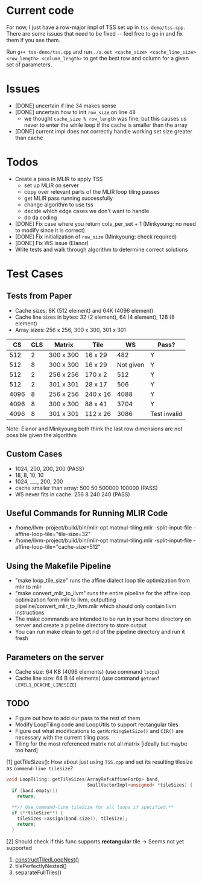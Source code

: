 # Current code

For now, I just have a row-major impl of TSS set up in `tss-demo/tss.cpp`. There are some issues that need to be fixed -- feel free to go in and fix them if you see them.

Run `g++ tss-demo/tss.cpp` and run `./a.out <cache_size> <cache_line_size> <row_length> <column_length>` to get the best row and column for a given set of parameters.

# Issues

- [DONE] uncertain if line 34 makes sense 
- [DONE] uncertain how to init `row_size` on line 48
    - we thought `cache_size % row_length` was fine, but this causes us never to enter the while loop if the cache is smaller than the array
- [DONE] current impl does not correctly handle working set size greater than cache

# Todos
- Create a pass in MLIR to apply TSS 
    - set up MLIR on server
    - copy over relevant parts of the MLIR loop tiling passes
    - get MLIR pass running successfully
    - change algorithm to use tss
    - decide which edge cases we don't want to handle  
    - do da coding
- [DONE] Fix case where you return cols_per_set + 1 (Minkyoung: no need to modify since it is correct)
- [DONE] Fix initialization of `row_size` (Minkyoung: check required)
- [DONE] Fix WS issue (Elanor)
- Write tests and walk through algorithm to determine correct solutions

# Test Cases
## Tests from Paper
- Cache sizes: 8K (512 element) and 64K (4096 element)
- Cache line sizes in bytes: 32 (2 element), 64 (4 element), 128 (8 element)
- Array sizes: 256 x 256, 300 x 300, 301 x 301

| CS  | CLS | Matrix    | Tile    | WS  | Pass? |
|-----|-----|-----------|---------|-----|-------|
| 512 | 2   | 300 x 300 | 16 x 29 | 482 | Y |
| 512 | 8   | 300 x 300 | 16 x 29 | Not given | Y | 
| 512 | 2   | 256 x 256 | 170 x 2 | 512 | Y |
| 512 | 2   | 301 x 301 | 28 x 17 | 506 | Y |
| 4096 | 8   | 256 x 256 | 240 x 16 | 4088 | Y |
| 4096 | 8   | 300 x 300 | 88 x 41 | 3704 | Y |
| 4096 | 8   | 301 x 301 | 112 x 26 | 3086 | Test invalid |

Note: Elanor and Minkyoung both think the last row dimensions are not possible given the algorithm

## Custom Cases
- 1024, 200, 200, 200 (PASS)
- 18, 8, 10, 10 
- 1024, ___, 200, 200
- cache smaller than array: 500 50 500000 100000 (PASS)
- WS never fits in cache: 256 8 240 240 (PASS)


## Useful Commands for Running MLIR Code 
- /home/llvm-project/build/bin/mlir-opt matmul-tiling.mlir -split-input-file -affine-loop-tile="tile-size=32"
- /home/llvm-project/build/bin/mlir-opt matmul-tiling.mlir -split-input-file -affine-loop-tile="cache-size=512"

## Using the Makefile Pipeline 
- "make loop_tile_size" runs the affine dialect loop tile optimization from mlir to mlir
- "make convert_mlir_to_llvm" runs the entire pipeline for the affine loop optimization form mlir to llvm, outputting pipeline/convert_mlir_to_llvm.mlir which should only contain llvm instructions
- The make commands are intended to be run in your home directory on server and create a pipeline directory to store output
- You can run make clean to get rid of the pipeline directory and run it fresh

## Parameters on the server
- Cache size: 64 KB (4096 elements) (use command `lscpu`)
- Cache line size: 64 B (4 elements) (use command `getconf LEVEL1_DCACHE_LINESIZE`)

## TODO
- Figure out how to add our pass to the rest of them
- Modify LoopTiling code and LoopUtils to support rectangular tiles
- Figure out what modifications to `getWorkingSetSize()` and `CIR()` are necessary with the current tiling pass
- Tiling for the most referenced matrix not all matrix [ideally but maybe too hard]


[1] getTileSizes(): How about just using `TSS.cpp` and set its resulting tilesize as `commend-line tileSize`?

```cpp
void LoopTiling::getTileSizes(ArrayRef<AffineForOp> band,
                              SmallVectorImpl<unsigned> *tileSizes) {
  if (band.empty())
    return;
 
  **// Use command-line tileSize for all loops if specified.**
  if (**tileSize**) {
    tileSizes->assign(band.size(), tileSize);
    return;
  }
```

[2] Should check if this func supports **rectangular** tile → Seems not yet supported 

1. [constructTiledLoopNest()](https://mlir.llvm.org/doxygen/LoopUtils_8cpp.html#a83637a522ca37f21ad29b95686634163)
2. tilePerfectlyNested()
3. separateFullTiles()
